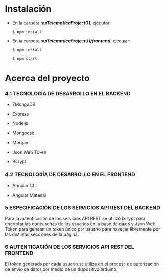 # Instalación

* En la carpeta ***topTelematicaProject01***, ejecutar:

  `$ npm install`
  
* En la carpeta ***topTelematicaProject01/frontend***, ejecutar:

  `$ npm install`
  
  `$ npm start`
  
# Acerca del proyecto

### 4.1 TECNOLOGÍA DE DESARROLLO EN EL BACKEND

* 7MongoDB

* Express

* Node js

* Mongoose

* Morgan

* Json Web Token

* Bcrypt

### 4.2 TECNOLOGÍA DE DESARROLLO EN EL FRONTEND

* Angular CLI

* Angular Material

### 5 ESPECIFICACIÓN DE LOS SERVICIOS API REST DEL BACKEND

Para la autenticación de los servicios API REST se utilizó bcrypt para encriptar las contraseñas de los usuarios en la base de datos y Json Web Token para generar un token único por usuario para navegar libremente por las distintas secciones de la página.
	
### 6 AUTENTICACIÓN DE LOS SERVICIOS API REST DEL FRONTEND

El token generado por cada usuario se utiliza en el proceso de autorización de envío de datos por medio de un dispositivo arduino.
